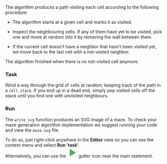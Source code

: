 The algorithm produces a path visiting each cell according to the following procedure:

- The algorithm starts at a given cell and marks it as visited.
  
- Inspect the neighbouring cells. If any of them have yet to be visited, pick one and move at random into it by removing the wall between them.

- If the current cell doesn’t have a neighbor that hasn’t been visited yet, we move back to the last cell with a not-visited neighbor.

The algorithm finished when there is no not-visited cell anymore.


### Task

Wind a way through the grid of cells at random, keeping track of the path in a `cell_stack`. 
If you end up in a dead end, simply pop visited cells off the stack until you find one with unvisited neighbours.


### Run

The `write_svg` function produces an SVG image of a maze. 
To check your maze generation algorithm implementation we suggest running your code and view the 
`maze.svg` file. 

To do so, just right-click anywhere in the **Editor** view so you can see the context menu and select **Run 'task'**.   
Alternatively, you can use the ![](execute.svg) gutter icon near the main statement. 



